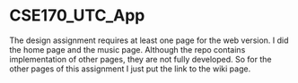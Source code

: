 # CSE170_UTC_App

The design assignment requires at least one page for the web version. I did the home page and the music page. Although the repo contains implementation of other pages, they are not fully developed. So for the other pages of this assignment I just put the link to the wiki page. 
